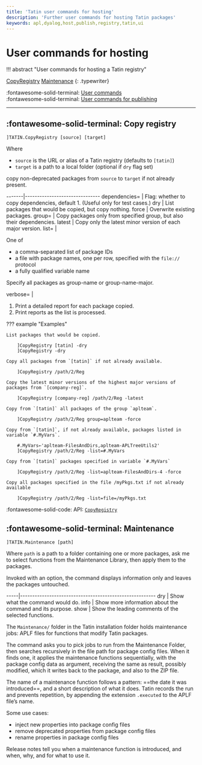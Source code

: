 ```yaml
---
title: 'Tatin user commands for hosting'
description: 'Further user commands for hosting Tatin packages'
keywords: apl,dyalog,host,publish,registry,tatin,ui
---
```

# User commands for hosting

!!! abstract "User commands for hosting a Tatin registry"

[CopyRegistry](#copy-registry)       [Maintenance](#maintenance)
{: .typewriter}

:fontawesome-solid-terminal:
[User commands](user-commands.md)<br>
:fontawesome-solid-terminal:
[User commands for publishing](user-commands-publish.md)


---
## :fontawesome-solid-terminal: Copy registry

    ]TATIN.CopyRegistry [source] [target]

Where

-   `source` is the URL or alias of a Tatin registry (defaults to `[tatin]`)
-   `target` is a path to a local folder (optional if `dry` flag set)

copy non-deprecated packages from `source` to `target` if not already present.

-------|-------------------------------
dependencies= | Flag: whether to copy dependencies, default 1. (Useful only for test cases.)
dry    | List packages that would be copied, but copy nothing.
force  | Overwrite existing packages.
group= | Copy packages only from specified group, but also their dependencies.
latest | Copy only the latest minor version of each major version.
list=  | <p>One of</p><ul markdown><li>a comma-separated list of package IDs</li><li markdown>a file with package names, one per row, specified with the `file://` protocol</li><li markdown>a fully qualified variable name</li></ul><p>Specify all packages as group-name or group-name-major.</p>
verbose= | <ol markdown><li>Print a detailed report for each package copied.</li><li>Print reports as the list is processed.</li></ol>

??? example "Examples"

    List packages that would be copied.

        ]CopyRegistry [tatin] -dry
        ]CopyRegistry -dry

    Copy all packages from `[tatin]` if not already available.

        ]CopyRegistry /path/2/Reg

    Copy the latest minor versions of the highest major versions of packages from `[company-reg]`.

        ]CopyRegistry [company-reg] /path/2/Reg -latest

    Copy from `[tatin]` all packages of the group `aplteam`.

        ]CopyRegistry /path/2/Reg group=aplteam -force

    Copy from `[tatin]`, if not already available, packages listed in variable `#.MyVars`.

        #.MyVars←'aplteam-FilesAndDirs,aplteam-APLTreeUtils2'
        ]CopyRegistry /path/2/Reg -list=#.MyVars

    Copy from `[tatin]` packages specified in variable `#.MyVars`

        ]CopyRegistry /path/2/Reg -list=aplteam-FilesAndDirs-4 -force

    Copy all packages specified in the file /myPkgs.txt if not already available

        ]CopyRegistry /path/2/Reg -list=file=/myPkgs.txt

:fontawesome-solid-code: API:
[`CopyRegistry`](api.md#copy-registry)




## :fontawesome-solid-terminal: Maintenance

    ]TATIN.Maintenance [path]

Where `path` is a path to a folder containing one or more packages,
ask me to select functions from the Maintenance Library,
then apply them to the packages.

Invoked with an option, the command displays information only
and leaves the packages untouched.

-----|--------------------------------------------------------
dry  | Show what the command would do.
info | Show more information about the command and its purpose.
show | Show the leading comments of the selected functions.


The `Maintenance/` folder in the Tatin installation folder holds maintenance jobs:
APLF files for functions that modify Tatin packages.

The command asks you to pick jobs to run from the Maintenance Folder,
then searches recursively in the file path for package config files.
When it finds one, it applies the maintenance functions sequentially,
with the package config data as argument, <!-- FIXME Not 'G'? -->
receiving the same as result, possibly modified,
which it writes back to the package, and also to the ZIP file.


The name of a maintenance function follows a pattern:
==the date it was introduced==, and <!-- FIXME No longer true? -->
a short description of what it does.
Tatin records the run and prevents repetition,
by appending the extension `.executed` to the APLF file’s name.

Some use cases:

-   inject new properties into package config files
-   remove deprecated properties from package config files
-   rename properties in package config files

Release notes tell you when a maintenance function is introduced,
and when, why, and for what to use it.



